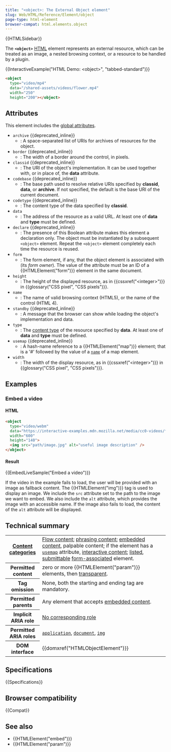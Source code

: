 ```yaml
---
title: "<object>: The External Object element"
slug: Web/HTML/Reference/Element/object
page-type: html-element
browser-compat: html.elements.object
---
```


{{HTMLSidebar}}

The **`<object>`** [HTML](/en-US/docs/Web/HTML) element represents an external resource, which can be treated as an image, a nested browsing context, or a resource to be handled by a plugin.

{{InteractiveExample("HTML Demo: &lt;object&gt;", "tabbed-standard")}}

```html interactive-example
<object
  type="video/mp4"
  data="/shared-assets/videos/flower.mp4"
  width="250"
  height="200"></object>
```

## Attributes

This element includes the [global attributes](/en-US/docs/Web/HTML/Reference/Global_attributes).

- `archive` {{deprecated_inline}}
  - : A space-separated list of URIs for archives of resources for the object.
- `border` {{deprecated_inline}}
  - : The width of a border around the control, in pixels.
- `classid` {{deprecated_inline}}
  - : The URI of the object's implementation. It can be used together with, or in place of, the **data** attribute.
- `codebase` {{deprecated_inline}}
  - : The base path used to resolve relative URIs specified by **classid**, **data**, or **archive**. If not specified, the default is the base URI of the current document.
- `codetype` {{deprecated_inline}}
  - : The content type of the data specified by **classid**.
- `data`
  - : The address of the resource as a valid URL. At least one of **data** and **type** must be defined.
- `declare` {{deprecated_inline}}
  - : The presence of this Boolean attribute makes this element a declaration only. The object must be instantiated by a subsequent `<object>` element. Repeat the `<object>` element completely each time the resource is reused.
- `form`
  - : The form element, if any, that the object element is associated with (its _form owner_). The value of the attribute must be an ID of a {{HTMLElement("form")}} element in the same document.
- `height`
  - : The height of the displayed resource, as in {{cssxref("&lt;integer&gt;")}} in {{glossary("CSS pixel", "CSS pixels")}}.
- `name`
  - : The name of valid browsing context (HTML5), or the name of the control (HTML 4).
- `standby` {{deprecated_inline}}
  - : A message that the browser can show while loading the object's implementation and data.
- `type`
  - : The [content type](/en-US/docs/Glossary/MIME_type) of the resource specified by **data**. At least one of **data** and **type** must be defined.
- `usemap` {{deprecated_inline}}
  - : A hash-name reference to a {{HTMLElement("map")}} element; that is a '#' followed by the value of a [`name`](/en-US/docs/Web/HTML/Reference/Element/map#name) of a map element.
- `width`
  - : The width of the display resource, as in {{cssxref("&lt;integer&gt;")}} in {{glossary("CSS pixel", "CSS pixels")}}.

## Examples

### Embed a video

#### HTML

```html
<object
  type="video/webm"
  data="https://interactive-examples.mdn.mozilla.net/media/cc0-videos/flower.webm"
  width="600"
  height="140">
  <img src="path/image.jpg" alt="useful image description" />
</object>
```

#### Result

{{EmbedLiveSample("Embed a video")}}

If the video in the example fails to load, the user will be provided with an image as fallback content. The {{HTMLElement("img")}} tag is used to display an image. We include the `src` attribute set to the path to the image we want to embed. We also include the `alt` attribute, which provides the image with an accessible name. If the image also fails to load, the content of the `alt` attribute will be displayed.

## Technical summary

<table class="properties">
  <tbody>
    <tr>
      <th scope="row">
        <a href="/en-US/docs/Web/HTML/Guides/Content_categories">Content categories</a>
      </th>
      <td>
        <a href="/en-US/docs/Web/HTML/Guides/Content_categories#flow_content">Flow content</a>;
        <a href="/en-US/docs/Web/HTML/Guides/Content_categories#phrasing_content">phrasing content</a>;
        <a href="/en-US/docs/Web/HTML/Guides/Content_categories#embedded_content">embedded content</a>, palpable content; if the element has a
        <a href="#usemap"><code>usemap</code></a> attribute, <a href="/en-US/docs/Web/HTML/Guides/Content_categories#interactive_content">interactive content</a>;
        <a href="/en-US/docs/Web/HTML/Guides/Content_categories#listed">listed</a>,
        <a href="/en-US/docs/Web/HTML/Guides/Content_categories#submittable">submittable</a>
        <a href="/en-US/docs/Web/HTML/Guides/Content_categories#form-associated_content">form-associated</a> element.
      </td>
    </tr>
    <tr>
      <th scope="row">Permitted content</th>
      <td>
        zero or more {{HTMLElement("param")}} elements, then
        <a href="/en-US/docs/Web/HTML/Guides/Content_categories#transparent_content_model">transparent</a>.
      </td>
    </tr>
    <tr>
      <th scope="row">Tag omission</th>
      <td>None, both the starting and ending tag are mandatory.</td>
    </tr>
    <tr>
      <th scope="row">Permitted parents</th>
      <td>
        Any element that accepts <a href="/en-US/docs/Web/HTML/Guides/Content_categories#embedded_content">embedded content</a>.
      </td>
    </tr>
    <tr>
      <th scope="row">Implicit ARIA role</th>
      <td>
        <a href="https://www.w3.org/TR/html-aria/#dfn-no-corresponding-role">No corresponding role</a>
      </td>
    </tr>
    <tr>
      <th scope="row">Permitted ARIA roles</th>
      <td>
        <a href="/en-US/docs/Web/Accessibility/ARIA/Reference/Roles/application_role"><code>application</code></a>, <a href="/en-US/docs/Web/Accessibility/ARIA/Reference/Roles/document_role"><code>document</code></a>, <a href="/en-US/docs/Web/Accessibility/ARIA/Reference/Roles/img_role"><code>img</code></a>
      </td>
    </tr>
    <tr>
      <th scope="row">DOM interface</th>
      <td>{{domxref("HTMLObjectElement")}}</td>
    </tr>
  </tbody>
</table>

## Specifications

{{Specifications}}

## Browser compatibility

{{Compat}}

## See also

- {{HTMLElement("embed")}}
- {{HTMLElement("param")}}
